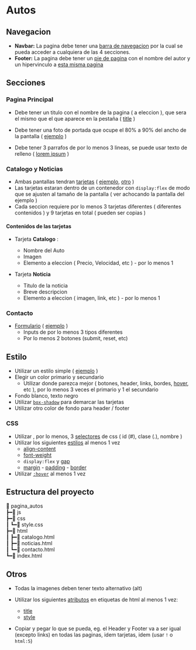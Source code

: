 # Autos

## Navegacion

- **Navbar:** La pagina debe tener una [barra de navegacion](https://www.w3schools.com/css/css_navbar.asp) por la cual se pueda acceder a cualquiera de las 4 secciones.
- **Footer:** La pagina debe tener un [pie de pagina](https://www.w3schools.com/tags/tag_footer.asp) con el nombre del autor y un hipervinculo a [esta misma pagina](https://github.com/NicolasEzequielZulaicaRivera/NicolasEzequielZulaicaRivera/blob/main/task.md)

## Secciones

### Pagina Principal

- Debe tener un titulo con el nombre de la pagina ( a eleccion ), que sera el mismo que el que aparece en la pestaña ( [title](https://www.w3schools.com/tags/tag_title.asp) )

- Debe tener una foto de portada que ocupe el 80% a 90% del ancho de la pantalla ( [ejemplo](https://www.porsche.com/middle-east/) )

- Debe tener 3 parrafos de por lo menos 3 lineas, se puede usar texto de relleno ( [lorem ipsum](https://docs.emmet.io/abbreviations/lorem-ipsum/) )

### Catalogo y Noticias

- Ambas pantallas tendran [tarjetas](https://www.w3schools.com/w3css/w3css_cards.asp) ( [ejemplo](https://nicolasezequielzulaicarivera.github.io/projects.html), [otro](https://material.io/components/cards#behavior) )
- Las tarjetas estaran dentro de un contenedor con `display:flex` de modo que se ajusten al tamaño de la pantalla ( ver achocando la pantalla del ejemplo )
- Cada seccion requiere por lo menos 3 tarjetas diferentes ( diferentes contenidos ) y 9 tarjetas en total ( pueden ser copias )


#### Contenidos de las tarjetas

- Tarjeta **Catalogo** : 
  - Nombre del Auto
  - Imagen
  - Elemento a eleccion ( Precio, Velocidad, etc ) - por lo menos 1

- Tarjeta **Noticia**
  - Titulo de la noticia
  - Breve descripcion
  - Elemento a eleccion ( imagen, link, etc ) - por lo menos 1

### Contacto

- [Formulario](https://www.w3schools.com/html/html_forms.asp) ( [ejemplo](https://serviciotecnico.com/contacto/) )
  - Inputs de por lo menos 3 tipos diferentes
  - Por lo menos 2 botones (submit, reset, etc)

## Estilo

- Utilizar un estilo simple ( [ejemplo](https://blog.hubspot.com/marketing/examples-brand-style-guides) )
- Elegir un color primario y secundario
  - Utilizar donde parezca mejor ( botones, header, links, bordes, [hover](https://www.w3schools.com/csSref/sel_hover.asp), etc ), por lo menos 3 veces el primario y 1 el secundario
- Fondo blanco, texto negro
- Utilizar [`box-shadow`](https://www.w3schools.com/cssref/css3_pr_box-shadow.asp) para demarcar las tarjetas
- Utilizar otro color de fondo para header / footer

### CSS

- Utilizar , por lo menos, 3 [selectores](https://www.w3schools.com/css/css_selectors.asp) de css ( id (#), clase (.), nombre )
- Utilizar los siguientes [estilos](https://www.w3schools.com/cssref/default.asp) al menos 1 vez
  - [align-content](https://www.w3schools.com/cssref/css3_pr_align-content.asp)
  - [font-weight](https://www.w3schools.com/cssref/pr_font_weight.asp)
  - `display:flex` y [gap](https://www.w3schools.com/cssref/css3_pr_gap.asp)
  - [margin](https://www.w3schools.com/css/css_margin.asp)  -  [padding](https://www.w3schools.com/cssref/pr_padding.asp)  -  [border](https://www.w3schools.com/cssref/pr_border.asp)
- Utilizar [`:hover`](https://www.w3schools.com/csSref/sel_hover.asp) al menos 1 vez

## Estructura del proyecto

📂 pagina_autos         \
 ┣━📂 js                \
 ┣━📂 css               \
 ┃ ┗━📄 style.css       \
 ┣━📂 html              \
 ┃ ┣━📄 catalogo.html   \
 ┃ ┣━📄 noticias.html   \
 ┃ ┗━📄 contacto.html   \
 ┗━📄 index.html
 
## Otros
 
- Todas la imagenes deben tener texto alternativo (alt)

- Utilizar los siguientes [atributos](https://www.w3schools.com/html/html_attributes.asp) en etiquetas de html al menos 1 vez:
  - [title](https://www.w3schools.com/tags/att_title.asp)
  - [style](https://www.w3schools.com/tags/att_style.asp)

- Copiar y pegar lo que se pueda, eg. el Header y Footer va a ser igual (excepto links) en todas las paginas, idem tarjetas, idem <html> (usar `!` o `html:5`)
